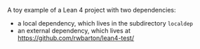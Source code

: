 A toy example of a Lean 4 project with two dependencies:

* a local dependency, which lives in the subdirectory `localdep`
* an external dependency, which lives at https://github.com/rwbarton/lean4-test/
